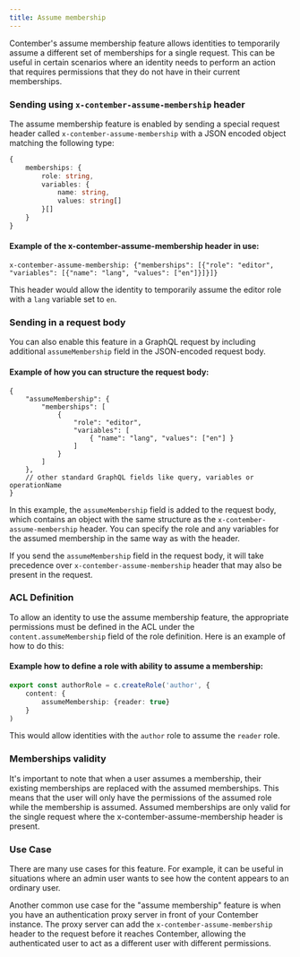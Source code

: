 ```yaml
---
title: Assume membership
---
```


Contember's assume membership feature allows identities to temporarily assume a different set of memberships for a single request. This can be useful in certain scenarios where an identity needs to perform an action that requires permissions that they do not have in their current memberships.

### Sending using `x-contember-assume-membership` header

The assume membership feature is enabled by sending a special request header called `x-contember-assume-membership` with a JSON encoded object matching the following type:
```typescript
{
	memberships: {
		role: string,
		variables: {
			name: string,
			values: string[]
		}[]
	}
}
```

#### Example of the x-contember-assume-membership header in use:
```
x-contember-assume-membership: {"memberships": [{"role": "editor", "variables": [{"name": "lang", "values": ["en"]}]}]}
```
This header would allow the identity to temporarily assume the editor role with a `lang` variable set to `en`.

### Sending in a request body

You can also enable this feature in a GraphQL request by including additional `assumeMembership` field in the JSON-encoded request body.

#### Example of how you can structure the request body:

```json5
{
	"assumeMembership": {
		"memberships": [
			{
				"role": "editor",
				"variables": [
					{ "name": "lang", "values": ["en"] }
				]
			}
		]
	},
	// other standard GraphQL fields like query, variables or operationName
}
```

In this example, the `assumeMembership` field is added to the request body, which contains an object with the same structure as the `x-contember-assume-membership` header. You can specify the role and any variables for the assumed membership in the same way as with the header.

If you send the `assumeMembership` field in the request body, it will take precedence over `x-contember-assume-membership` header that may also be present in the request.

### ACL Definition

To allow an identity to use the assume membership feature, the appropriate permissions must be defined in the ACL under the `content.assumeMembership` field of the role definition. Here is an example of how to do this:

#### Example how to define a role with ability to assume a membership:

```typescript
export const authorRole = c.createRole('author', {
	content: {
		assumeMembership: {reader: true}
	}
)
```
This would allow identities with the `author` role to assume the `reader` role.

### Memberships validity

It's important to note that when a user assumes a membership, their existing memberships are replaced with the assumed memberships. This means that the user will only have the permissions of the assumed role while the membership is assumed. Assumed memberships are only valid for the single request where the x-contember-assume-membership header is present.


### Use Case
There are many use cases for this feature. For example, it can be useful in situations where an admin user wants to see how the content appears to an ordinary user.

Another common use case for the "assume membership" feature is when you have an authentication proxy server in front of your Contember instance. The proxy server can add the `x-contember-assume-membership` header to the request before it reaches Contember, allowing the authenticated user to act as a different user with different permissions.
